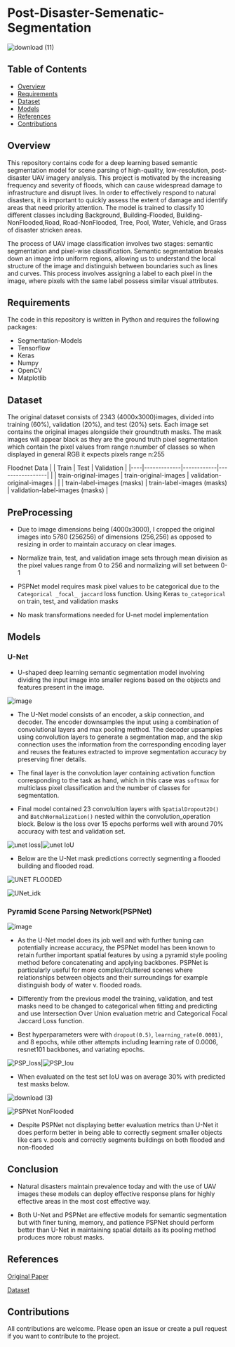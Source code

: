 # Post-Disaster-Semenatic-Segmentation

![download (11)](https://user-images.githubusercontent.com/117116368/218915983-da8ef616-fc88-49b6-b031-90f7faa0aa9e.png)
## Table of Contents

* [Overview](#Overview)
* [Requirements](#Requirements)
* [Dataset](#Dataset)
* [Models](#Models)
* [References](#References)
* [Contributions](#Contributions)

## Overview
This repository contains code for a deep learning based semantic segmentation model for scene parsing of high-quality, low-resolution, post-disaster UAV imagery analysis. This project is motivated by the increasing frequency and severity of floods, which can cause widespread damage to infrastructure and disrupt lives. In order to effectively respond to natural disasters, it is important to quickly assess the extent of damage and identify areas that need priority attention. The model is trained to classify 10 different classes including Background, Building-Flooded, Building-NonFlooded,Road, Road-NonFlooded, Tree, Pool, Water, Vehicle, and Grass of disaster stricken areas. 

The process of UAV image classification involves two stages: semantic segmentation and pixel-wise classification. Semantic segmentation breaks down an image into uniform regions, allowing us to understand the local structure of the image and distinguish between boundaries such as lines and curves. This process involves assigning a label to each pixel in the image, where pixels with the same label possess similar visual attributes.

## Requirements
The code in this repository is written in Python and requires the following packages:
* Segmentation-Models
* Tensorflow
* Keras
* Numpy
* OpenCV
* Matplotlib

## Dataset
The original dataset consists of 2343 (4000x3000)images, divided into training (60%), validation (20%), and test (20%) sets. Each image set contains the original images alongside their groundtruth masks. The mask images will appear black as they are the ground truth pixel segmentation which contain the pixel values from range  n:number of classes so when displayed in general RGB it expects pixels range n:255


Floodnet Data
|    |    Train    |    Test    |    Validation    |
|----|-------------|------------|-----------------|
|    | train-original-images | train-original-images | validation-original-images |
|    | train-label-images (masks) | train-label-images (masks) | validation-label-images (masks) |

## PreProcessing
* Due to image dimensions being (4000x3000), I cropped the original images into 5780 (256256) of dimensions (256,256) as opposed to resizing in order to maintain accuracy on clear images. 

* Normalize train, test, and validation image sets through mean division as the pixel values range from 0 to 256 and normalizing will set between 0-1

* PSPNet model requires mask pixel values to be categorical due to the `Categorical _focal_ jaccard` loss function. Using Keras `to_categorical` on train, test, and validation masks

* No mask transformations needed for U-net model implementation

## Models


### U-Net
* U-shaped deep learning semantic segmentation model involving dividing the input image into smaller regions based on the objects and features present in the image. 


![image](https://user-images.githubusercontent.com/117116368/218929709-9f9fd4b7-d431-47fd-9902-79c26a52cea5.png)

* The U-Net model consists of an encoder, a skip connection, and decoder. The encoder downsamples the input using a combination of convolutional layers and max pooling method. The decoder upsamples using convolution layers to generate a segmentation map, and the skip connection uses the information from the corresponding encoding layer and reuses the features extracted to improve segmentation accuracy by preserving finer details.

* The final layer is the convolution layer containing activation function corresponding to the task as hand, which in this case was `softmax` for multiclass pixel classification and the number of classes for segmentation.

* Final model contained 23 convolultion layers with `SpatialDropout2D()` and  `BatchNormalization()` nested within the convolution_operation block. Below is the loss over 15 epochs performs well with around 70% accuracy with test and validation set.

![unet loss](https://user-images.githubusercontent.com/117116368/219537476-39fa4818-3b57-4598-ae35-ba9830386708.png)|![unet IoU](https://user-images.githubusercontent.com/117116368/219537571-b625f54b-f9b0-4bad-8242-3b3e9a29573a.png)

* Below are the U-Net mask predictions correctly segmenting a flooded building and flooded road.

![UNET FLOODED](https://user-images.githubusercontent.com/117116368/219533370-92363c87-0b32-4679-b160-4e67fe1f148d.png)

![UNet_idk](https://user-images.githubusercontent.com/117116368/219532661-5c5dff0c-5d94-47bd-9d54-cc2a984def04.png)

### Pyramid Scene Parsing Network(PSPNet)

![image](https://user-images.githubusercontent.com/117116368/219541459-a7478414-c94a-4eab-8d4f-aca725425fb1.png)
* As the U-Net model does its job well and with further tuning can potentially increase accuracy, the PSPNet model has been known to retain further important spatial features by using a pyramid style pooling method before concatenating and applying backbones. PSPNet is particularly useful for more complex/cluttered scenes where relationships between objects and their surroundings for example distinguish body of water v. flooded roads.


* Differently from the previous model the training, validation, and test masks need to be changed to categorical when fitting and predicting and use Intersection Over Union evaluation metric and Categorical Focal Jaccard Loss function.


* Best hyperparameters were with `dropout(0.5)`, `learning_rate(0.0001)`, and 8 epochs, while other attempts including learning rate of 0.0006, resnet101 backbones, and variating epochs.

![PSP_loss](https://user-images.githubusercontent.com/117116368/219543272-75fba946-5518-461d-b5a4-44d371b0a4f2.png)|![PSP_Iou](https://user-images.githubusercontent.com/117116368/219543291-ee0a3a14-439d-4a32-9c0f-deb2bb6ba032.png)

* When evaluated on the test set IoU was on average 30% with predicted test masks below.

![download (3)](https://user-images.githubusercontent.com/117116368/219696313-8b7790cf-c341-4f9b-864a-de8d8f127c17.png)

![PSPNet NonFlooded](https://user-images.githubusercontent.com/117116368/219544586-9386a6c7-1918-4771-8cf5-0672dc955505.png)

* Despite PSPNet not displaying better evaluation metrics than U-Net it does perform better in being able to correctly segment smaller objects like cars v. pools and correctly segments buildings on both flooded and non-flooded

## Conclusion 
* Natural disasters maintain prevalence today and with the use of UAV images these models can deploy effective response plans for highly effective areas in the most cost effective way.

* Both U-Net and PSPNet are effective models for semantic segmentation but with finer tuning, memory, and patience PSPNet should perform better than U-Net in maintaining spatial details as its pooling method produces more robust masks.

## References
[Original Paper](http://cs231n.stanford.edu/reports/2022/pdfs/21.pdf)

[Dataset](https://competitions.codalab.org/competitions/30290#participate)

## Contributions

All contributions are welcome. Please open an issue or create a pull request if you want to contribute to the project.


